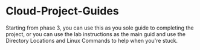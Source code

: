 # Cloud-Project-Guides

Starting from phase 3, you can use this as you sole guide to completing the project, or you can use the lab instructions as the main guid and use the Directory Locations and Linux Commands to help when you're stuck.
